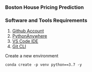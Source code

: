 ### Boston House Pricing Prediction

### Software and Tools Requirements

1. [Github Account](https://github.com)
2. [PythonAnywhere](https://pythonanywhere.com)
3. [VS Code IDE](https://code.visualstudio.com)
4. [Git CLI](https://git-scm.com/book/en/v2/Getting-Started-The-Command-Line)

Create a new environment

```
conda create -p venv python==3.7 -y
```